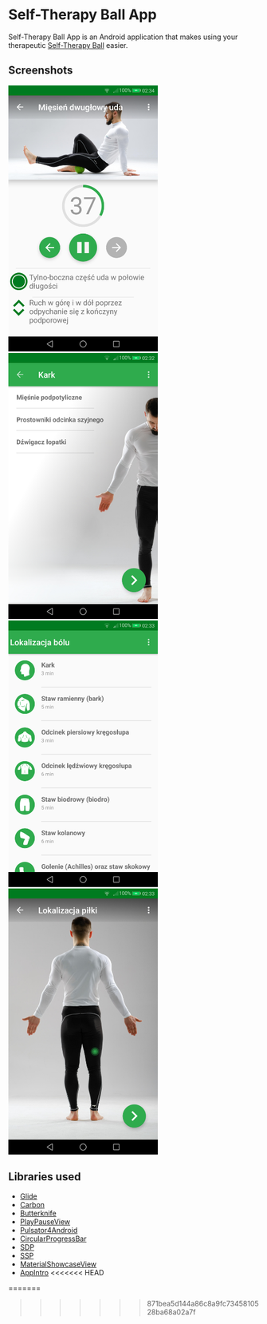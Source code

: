 # Self-Therapy Ball App
Self-Therapy Ball App is an Android application that makes using your therapeutic [Self-Therapy Ball](https://s-therapy.com/) easier. 

## Screenshots
<img src="https://github.com/Kedrad/self-therapy-ball-app/raw/master/1.png" width="300"> <img src="https://github.com/Kedrad/self-therapy-ball-app/raw/master/2.png" width="300"> <img src="https://github.com/Kedrad/self-therapy-ball-app/raw/master/3.png" width="300"> <img src="https://github.com/Kedrad/self-therapy-ball-app/raw/master/4.png" width="300">

## Libraries used

 * [Glide](https://github.com/bumptech/glide)
 * [Carbon](https://github.com/ZieIony/Carbon)
 * [Butterknife](https://github.com/JakeWharton/butterknife)
 * [PlayPauseView](https://github.com/OHoussein/android-material-play-pause-view)
 * [Pulsator4Android](https://github.com/booncol/Pulsator4Droid)
 * [CircularProgressBar](https://github.com/yuriy-budiyev/circular-progress-bar)
 * [SDP](https://github.com/intuit/sdp)
 * [SSP](https://github.com/intuit/ssp)
 * [MaterialShowcaseView](https://github.com/deano2390/MaterialShowcaseView)
 * [AppIntro](https://github.com/apl-devs/AppIntro)
<<<<<<< HEAD
 
=======
 
>>>>>>> 871bea5d144a86c8a9fc7345810528ba68a02a7f

